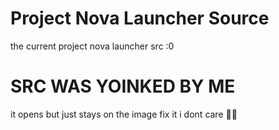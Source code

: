 # Project Nova Launcher Source

 the current project nova launcher src :0

 # SRC WAS YOINKED BY ME

it opens but just stays on the image fix it i dont care 🤷‍♂️

